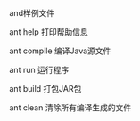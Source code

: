 and样例文件

ant help 打印帮助信息   

ant compile 编译Java源文件   

ant run 运行程序   

ant build 打包JAR包   

ant clean 清除所有编译生成的文件
